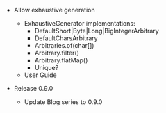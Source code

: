 -  Allow exhaustive generation
   - ExhaustiveGenerator implementations:
     - DefaultShort|Byte|Long|BigIntegerArbitrary
     - DefaultCharsArbitrary
     - Arbitraries.of(char[])
     - Arbitrary.filter()
     - Arbitrary.flatMap()
     - Unique?
   - User Guide

- Release 0.9.0
    - Update Blog series to 0.9.0

